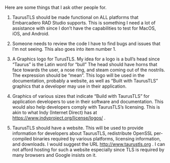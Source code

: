 Here are some things that I ask other people for.

1. TaurusTLS should be made functional on ALL platforms that Embarcadero RAD Studio supports. This is something I need a lot of assistance with since I don’t have the capabilities to test for MacOS, iOS, and Android.

2. Someone needs to review the code I have to find bugs and issues that I’m not seeing.  This also goes into item number 1.

3. A Graphics logo for TurusTLS.  My idea for a logo is a bull’s head since “Taurus” is the Latin word for “bull”  The head should have horns that face towards the user, a nose ring, and steam coming out of the nostrils.  The expression should be “mean”.  This logo will be used in the documentation, probably a website, as well as “Built with TaurusTLS” graphics that a developer may use in their application.

4. Graphics of various sizes that indicate “Build with TaurusTLS” for application developers to use in their software and documentation.  This would also help developers comply with TaurusTLS’s licensing.  This is akin to what Indy (Internet Direct) has at https://www.indyproject.org/license/logos/ .

5. TaurusTLS should have a website.  This will be used to provide information for developers about TaurusTLS, redistribute OpenSSL per-compiled binaries required by various platforms, licensing information, and downloads.  I would suggest the URL http://www.taurustls.org .  I can not afford hosting for such a website especially since TLS is required by many browsers and Google insists on it.
